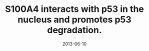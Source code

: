 ---
doi: 10.1038/onc.2013.213
journal: Oncogene
title: S100A4 interacts with p53 in the nucleus and promotes p53 degradation.
date: 2013-06-10
authors: Orre, LM, Panizza, E, Kaminskyy, VO, Vernet, E, Gräslund, T, Zhivotovsky, B, Lehtiö, J
---